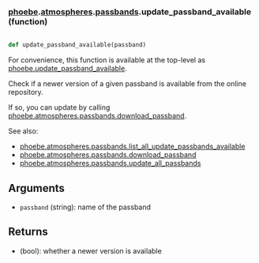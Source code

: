 ### [phoebe](phoebe.md).[atmospheres](phoebe.atmospheres.md).[passbands](phoebe.atmospheres.passbands.md).update_passband_available (function)


```py

def update_passband_available(passband)

```



For convenience, this function is available at the top-level as
[phoebe.update_passband_available](phoebe.update_passband_available.md).

Check if a newer version of a given passband is available from the online repository.

If so, you can update by calling [phoebe.atmospheres.passbands.download_passband](phoebe.atmospheres.passbands.download_passband.md).

See also:
* [phoebe.atmospheres.passbands.list_all_update_passbands_available](phoebe.atmospheres.passbands.list_all_update_passbands_available.md)
* [phoebe.atmospheres.passbands.download_passband](phoebe.atmospheres.passbands.download_passband.md)
* [phoebe.atmospheres.passbands.update_all_passbands](phoebe.atmospheres.passbands.update_all_passbands.md)

Arguments
-----------
* `passband` (string): name of the passband

Returns
-----------
* (bool): whether a newer version is available

